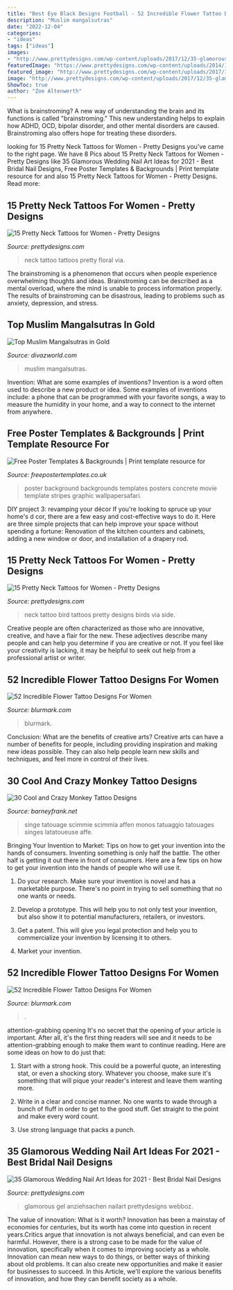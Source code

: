 ```yaml
---
title: "Best Eye Black Designs Football - 52 Incredible Flower Tattoo Designs For Women"
description: "Muslim mangalsutras"
date: "2022-12-04"
categories:
- "ideas"
tags: ["ideas"]
images:
- "http://www.prettydesigns.com/wp-content/uploads/2017/12/35-glamorous-wedding-nail-art-ideas-for-2018-best-bridal-nail-designs-10.jpg?is-pending-load=1"
featuredImage: "https://www.prettydesigns.com/wp-content/uploads/2014/11/Floral-Neck-Tattoo.jpg"
featured_image: "http://www.prettydesigns.com/wp-content/uploads/2017/12/35-glamorous-wedding-nail-art-ideas-for-2018-best-bridal-nail-designs-10.jpg?is-pending-load=1"
image: "http://www.prettydesigns.com/wp-content/uploads/2017/12/35-glamorous-wedding-nail-art-ideas-for-2018-best-bridal-nail-designs-10.jpg?is-pending-load=1"
ShowToc: true
author: "Zoe Altenwerth"
---
```



What is brainstroming?
A new way of understanding the brain and its functions is called "brainstroming." This new understanding helps to explain how ADHD, OCD, bipolar disorder, and other mental disorders are caused. Brainstroming also offers hope for treating these disorders.

	

		
looking for 15 Pretty Neck Tattoos for Women - Pretty Designs you've came to the right page. We have 8 Pics about 15 Pretty Neck Tattoos for Women - Pretty Designs like 35 Glamorous Wedding Nail Art Ideas for 2021 - Best Bridal Nail Designs, Free Poster Templates &amp; Backgrounds | Print template resource for and also 15 Pretty Neck Tattoos for Women - Pretty Designs. Read more:
		
    
## 15 Pretty Neck Tattoos For Women - Pretty Designs

<img loading=lazy src="https://www.prettydesigns.com/wp-content/uploads/2014/11/Floral-Neck-Tattoo.jpg" onerror="this.onerror=null;this.src='https://tse1.mm.bing.net/th?id=OIP.AR_UerGCYqqWhoVZhGmssgHaJ3&amp;pid=15.1';" alt="15 Pretty Neck Tattoos for Women - Pretty Designs">

_Source: prettydesigns.com_

>neck tattoo tattoos pretty floral via. 

	

The brainstroming is a phenomenon that occurs when people experience overwhelming thoughts and ideas. Brainstroming can be described as a mental overload, where the mind is unable to process information properly. The results of brainstroming can be disastrous, leading to problems such as anxiety, depression, and stress.

    
## Top Muslim Mangalsutras In Gold

<img loading=lazy src="http://www.divazworld.com/wp-content/uploads/2019/03/muslim-4.jpg" onerror="this.onerror=null;this.src='https://tse4.mm.bing.net/th?id=OIP.ElS8TlxGWZ2wxROjyjH9-AAAAA&amp;pid=15.1';" alt="Top Muslim Mangalsutras in Gold">

_Source: divazworld.com_

>muslim mangalsutras. 

	

Invention: What are some examples of inventions?
Invention is a word often used to describe a new product or idea. Some examples of inventions include: a phone that can be programmed with your favorite songs, a way to measure the humidity in your home, and a way to connect to the internet from anywhere.

    
## Free Poster Templates &amp; Backgrounds | Print Template Resource For

<img loading=lazy src="http://www.freepostertemplates.co.uk/wp-content/previews/poster-background-conrete.jpg" onerror="this.onerror=null;this.src='https://tse3.mm.bing.net/th?id=OIP.0eTZrsgy0w4Jc1IiFcP6ygHaKa&amp;pid=15.1';" alt="Free Poster Templates &amp; Backgrounds | Print template resource for">

_Source: freepostertemplates.co.uk_

>poster background backgrounds templates posters concrete movie template stripes graphic wallpapersafari. 

	

DIY project 3: revamping your décor
If you're looking to spruce up your home's d cor, there are a few easy and cost-effective ways to do it. Here are three simple projects that can help improve your space without spending a fortune: Renovation of the kitchen counters and cabinets, adding a new window or door, and installation of a drapery rod.

    
## 15 Pretty Neck Tattoos For Women - Pretty Designs

<img loading=lazy src="http://www.prettydesigns.com/wp-content/uploads/2014/11/Bird-Neck-Tattoo.jpg" onerror="this.onerror=null;this.src='https://tse4.mm.bing.net/th?id=OIP.Kbs28bWDMU6Rf801hFZrAAHaKD&amp;pid=15.1';" alt="15 Pretty Neck Tattoos for Women - Pretty Designs">

_Source: prettydesigns.com_

>neck tattoo bird tattoos pretty designs birds via side. 

	

Creative people are often characterized as those who are innovative, creative, and have a flair for the new. These adjectives describe many people and can help you determine if you are creative or not. If you feel like your creativity is lacking, it may be helpful to seek out help from a professional artist or writer.

    
## 52 Incredible Flower Tattoo Designs For Women

<img loading=lazy src="https://www.blurmark.com/wp-content/uploads/2017/04/Blue-Flowers-On-Shoulder.jpg" onerror="this.onerror=null;this.src='https://tse2.mm.bing.net/th?id=OIP.3C24MmdJh_23IJAYr6CCbwHaIK&amp;pid=15.1';" alt="52 Incredible Flower Tattoo Designs For Women">

_Source: blurmark.com_

>blurmark. 

	

Conclusion: What are the benefits of creative arts?
Creative arts can have a number of benefits for people, including providing inspiration and making new ideas possible. They can also help people learn new skills and techniques, and feel more in control of their lives.

    
## 30 Cool And Crazy Monkey Tattoo Designs

<img loading=lazy src="https://www.barneyfrank.net/wp-content/uploads/2014/01/tool-monkey-tattoo.jpg" onerror="this.onerror=null;this.src='https://tse3.mm.bing.net/th?id=OIP.LBuggHV2gg01jvVgDG4g1QHaK_&amp;pid=15.1';" alt="30 Cool and Crazy Monkey Tattoo Designs">

_Source: barneyfrank.net_

>singe tatouage scimmie scimmia affen monos tatuaggio tatouages singes latatoueuse affe. 

	

Bringing Your Invention to Market: Tips on how to get your invention into the hands of consumers.
Inventing something is only half the battle. The other half is getting it out there in front of consumers. Here are a few tips on how to get your invention into the hands of people who will use it.
1. Do your research. Make sure your invention is novel and has a marketable purpose. There's no point in trying to sell something that no one wants or needs.

2. Develop a prototype. This will help you to not only test your invention, but also show it to potential manufacturers, retailers, or investors.

3. Get a patent. This will give you legal protection and help you to commercialize your invention by licensing it to others.

4. Market your invention.

    
## 52 Incredible Flower Tattoo Designs For Women

<img loading=lazy src="https://www.blurmark.com/wp-content/uploads/2017/04/Flower-Garden-On-Inked-On-Arm.jpg" onerror="this.onerror=null;this.src='https://tse1.mm.bing.net/th?id=OIP.GJE_mGXIj1BBmUm43_rBigHaJQ&amp;pid=15.1';" alt="52 Incredible Flower Tattoo Designs For Women">

_Source: blurmark.com_

>. 

	

attention-grabbing opening
It's no secret that the opening of your article is important. After all, it's the first thing readers will see and it needs to be attention-grabbing enough to make them want to continue reading. Here are some ideas on how to do just that:
1. Start with a strong hook. This could be a powerful quote, an interesting stat, or even a shocking story. Whatever you choose, make sure it's something that will pique your reader's interest and leave them wanting more.

2. Write in a clear and concise manner. No one wants to wade through a bunch of fluff in order to get to the good stuff. Get straight to the point and make every word count.

3. Use strong language that packs a punch.

    
## 35 Glamorous Wedding Nail Art Ideas For 2021 - Best Bridal Nail Designs

<img loading=lazy src="http://www.prettydesigns.com/wp-content/uploads/2017/12/35-glamorous-wedding-nail-art-ideas-for-2018-best-bridal-nail-designs-10.jpg?is-pending-load=1" onerror="this.onerror=null;this.src='https://tse1.mm.bing.net/th?id=OIP.vd-47vBWj9NnTTxvccQFQAHaHa&amp;pid=15.1';" alt="35 Glamorous Wedding Nail Art Ideas for 2021 - Best Bridal Nail Designs">

_Source: prettydesigns.com_

>glamorous gel anziehsachen nailart prettydesigns webboz. 

	

The value of innovation: What is it worth?
Innovation has been a mainstay of economies for centuries, but its worth has come into question in recent years.Critics argue that innovation is not always beneficial, and can even be harmful. However, there is a strong case to be made for the value of innovation, specifically when it comes to improving society as a whole. Innovation can mean new ways to do things, or better ways of thinking about old problems. It can also create new opportunities and make it easier for businesses to succeed. In this Article, we'll explore the various benefits of innovation, and how they can benefit society as a whole.

